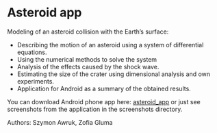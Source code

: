 # Asteroid app

Modeling of an asteroid collision with the Earth’s surface:

* Describing the motion of an asteroid using a system of differential
equations.
* Using the numerical methods to solve the system
* Analysis of the effects caused by the shock wave.
* Estimating the size of the crater using dimensional analysis and own experiments.
* Application for Android as a summary of the obtained results.


You can download Android phone app here: [asteroid_app](https://drive.google.com/drive/folders/1xPgToP3iE9_nx0g5UZyCbaDsJfDY0Xvj?usp=sharing)
or just see screenshots from the application in the screenshots directory.

Authors: Szymon Awruk, Zofia Gluma
